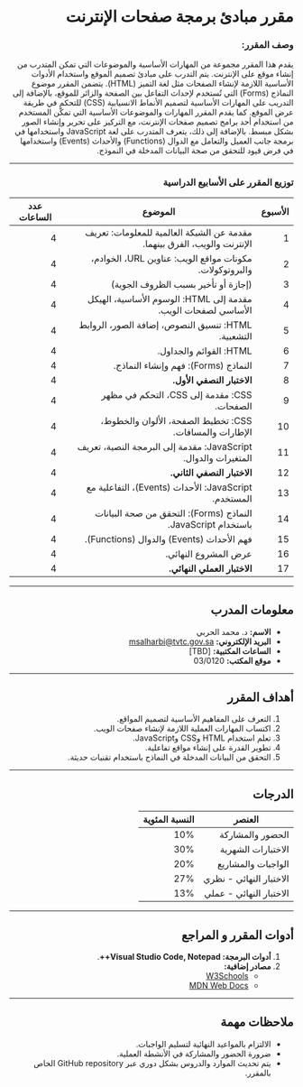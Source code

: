 <div dir="rtl">

# مقرر مبادئ برمجة صفحات الإنترنت
### وصف المقرر:
يقدم هذا المقرر مجموعة من المهارات الأساسية والموضوعات التي تمكن المتدرب من إنشاء موقع على الإنترنت. يتم التدرب على مبادئ تصميم الموقع واستخدام الأدوات الأساسية اللازمة لإنشاء الصفحات مثل لغة التميز (HTML). يتضمن المقرر موضوع النماذج (Forms) التي تُستخدم لإحداث التفاعل بين الصفحة والزائر للموقع، بالإضافة إلى التدريب على المهارات الأساسية لتصميم الأنماط الانسيابية (CSS) للتحكم في طريقة عرض الموقع. كما يقدم المقرر المهارات والموضوعات الأساسية التي تمكّن المستخدم من استخدام أحد برامج تصميم صفحات الإنترنت، مع التركيز على تحرير وإنشاء الصور بشكل مبسط. بالإضافة إلى ذلك، يتعرف المتدرب على لغة JavaScript واستخدامها في برمجة جانب العميل والتعامل مع الدوال (Functions) والأحداث (Events) واستخدامها في فرض قيود للتحقق من صحة البيانات المدخلة في النموذج.

---
### توزيع المقرر على الأسابيع الدراسية

| **الأسبوع** | **الموضوع**                                                              | **عدد الساعات** |
| ----------- | ------------------------------------------------------------------------ | --------------- |
| 1           | مقدمة عن الشبكة العالمية للمعلومات: تعريف الإنترنت والويب، الفرق بينهما. | 4               |
| 2           | مكونات مواقع الويب: عناوين URL، الخوادم، والبروتوكولات.                  | 4               |
| 3           |  (إجازة أو تأخير بسبب الظروف الجوية)                        | 4               |
| 4           | مقدمة إلى HTML: الوسوم الأساسية، الهيكل الأساسي لصفحات الويب.            | 4               |
| 5           | HTML: تنسيق النصوص، إضافة الصور، الروابط التشعبية.                       | 4               |
| 6           | HTML: القوائم والجداول.                                                  | 4               |
| 7           | النماذج (Forms): فهم وإنشاء النماذج.                                     | 4               |
| 8           | **الاختبار النصفي الأول.**                                               | 4               |
| 9           | CSS: مقدمة إلى CSS، التحكم في مظهر الصفحات.                              | 4               |
| 10          | CSS: تخطيط الصفحة، الألوان والخطوط، الإطارات والمسافات.                  | 4               |
| 11          | JavaScript: مقدمة إلى البرمجة النصية، تعريف المتغيرات والدوال.           | 4               |
| 12          | **الاختبار النصفي الثاني.**                                              | 4               |
| 13          | JavaScript: الأحداث (Events)، التفاعلية مع المستخدم.                     | 4               |
| 14          | النماذج (Forms): التحقق من صحة البيانات باستخدام JavaScript.             | 4               |
| 15          | فهم الأحداث (Events) والدوال (Functions).                                | 4               |
| 16          | عرض المشروع النهائي.                                                     | 4               |
| 17          | **الاختبار العملي النهائي.**                                             | 4               |

---

## **معلومات المدرب**

- **الاسم:** د. محمد الحربي
- **البريد الإلكتروني:** msalharbi@tvtc.gov.sa
- **الساعات المكتبية:** [TBD]
- **موقع المكتب:** 03/0120

---

## **أهداف المقرر**

1. التعرف على المفاهيم الأساسية لتصميم المواقع.
2. اكتساب المهارات العملية اللازمة لإنشاء صفحات الويب.
3. تعلم استخدام HTML وCSS وJavaScript.
4. تطوير القدرة على إنشاء مواقع تفاعلية.
5. التحقق من البيانات المدخلة في النماذج باستخدام تقنيات حديثة.

---

## **الدرجات**

| **العنصر**              | **النسبة المئوية** |
|-------------------------|-------------------|
| الحضور والمشاركة        | 10%              |
| الاختبارات الشهرية      | 30%              |
| الواجبات والمشاريع       | 20%              |
| الاختبار النهائي - نظري | 27%              |
| الاختبار النهائي - عملي | 13%              |

---

## **أدوات المقرر و المراجع**

1. **أدوات البرمجة: Visual Studio Code, Notepad++**.
2. **مصادر إضافية:**
   - [W3Schools](https://www.w3schools.com)
   - [MDN Web Docs](https://developer.mozilla.org/en-US/)

---

## **ملاحظات مهمة**

- الالتزام بالمواعيد النهائية لتسليم الواجبات.
- ضرورة الحضور والمشاركة في الأنشطة العملية.
- يتم تحديث الموارد والدروس بشكل دوري عبر GitHub repository الخاص بالمقرر.


</div>
